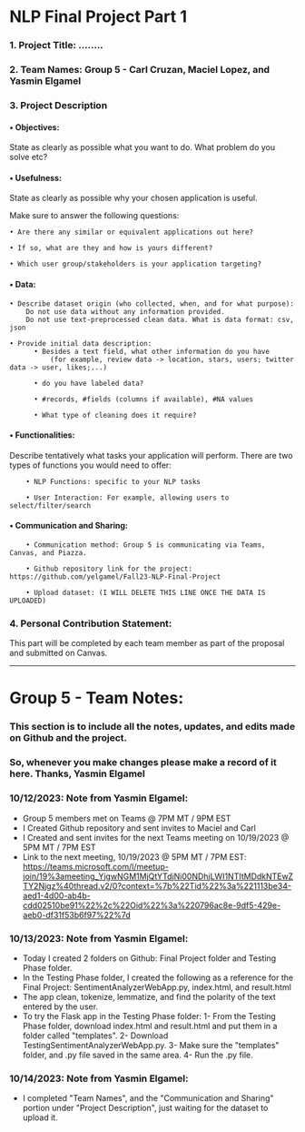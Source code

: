 # NLP Final Project Part 1

### 1.	Project Title: ........

### 2.	Team Names: Group 5 - Carl Cruzan, Maciel Lopez, and Yasmin Elgamel

### 3.	Project Description


#### •	Objectives: 

State as clearly as possible what you want to do. What problem do you solve etc?

#### •	Usefulness: 

State as clearly as possible why your chosen application is useful.

Make sure to answer the following questions:

    • Are there any similar or equivalent applications out here? 

    • If so, what are they and how is yours different?

    • Which user group/stakeholders is your application targeting?



#### •	Data:

    • Describe dataset origin (who collected, when, and for what purpose):
        Do not use data without any information provided.
        Do not use text-preprocessed clean data. What is data format: csv, json
    
    • Provide initial data description: 
          • Besides a text field, what other information do you have
              (for example, review data -> location, stars, users; twitter data -> user, likes;...)
      
          •	do you have labeled data?
      
          •	#records, #fields (columns if available), #NA values
        
          •	What type of cleaning does it require?
      
#### •	Functionalities:

Describe tentatively what tasks your application will perform. There are two types of functions you would need to offer:

        • NLP Functions: specific to your NLP tasks
      
        • User Interaction: For example, allowing users to select/filter/search 
      
      
#### •	Communication and Sharing:


        • Communication method: Group 5 is communicating via Teams, Canvas, and Piazza.
      
        • Github repository link for the project: https://github.com/yelgamel/Fall23-NLP-Final-Project
      
        • Upload dataset: (I WILL DELETE THIS LINE ONCE THE DATA IS UPLOADED)


### 4. Personal Contribution Statement:
This part will be completed by each team member as part of the proposal and submitted on Canvas.

--------------------------------------------------------------------------------------------------


# Group 5 - Team Notes:
### This section is to include all the notes, updates, and edits made on Github and the project.
### So, whenever you make changes please make a record of it here. Thanks, Yasmin Elgamel

### 10/12/2023: Note from Yasmin Elgamel:
- Group 5 members met on Teams @ 7PM MT / 9PM EST
- I Created Github repository and sent invites to Maciel and Carl
- I Created and sent invites for the next Teams meeting on 10/19/2023 @ 5PM MT / 7PM EST
- Link to the next meeting, 10/19/2023 @ 5PM MT / 7PM EST: https://teams.microsoft.com/l/meetup-join/19%3ameeting_YjgwNGM1MjQtYTdjNi00NDhjLWI1NTItMDdkNTEwZTY2Njgz%40thread.v2/0?context=%7b%22Tid%22%3a%221113be34-aed1-4d00-ab4b-cdd02510be91%22%2c%22Oid%22%3a%220796ac8e-9df5-429e-aeb0-df31f53b6f97%22%7d 

### 10/13/2023: Note from Yasmin Elgamel:
- Today I created 2 folders on Github: Final Project folder and Testing Phase folder.
- In the Testing Phase folder, I created the following as a reference for the Final Project: SentimentAnalyzerWebApp.py, index.html, and result.html
- The app clean, tokenize, lemmatize, and find the polarity of the text entered by the user.
- To try the Flask app in the Testing Phase folder:
    1- From the Testing Phase folder, download index.html and result.html and put them in a folder called "templates". 
    2- Download TestingSentimentAnalyzerWebApp.py. 
    3- Make sure the "templates" folder, and .py file saved in the same area. 
    4- Run the .py file.

### 10/14/2023: Note from Yasmin Elgamel:
- I completed "Team Names", and the "Communication and Sharing" portion under "Project Description", just waiting for the dataset to upload it.























